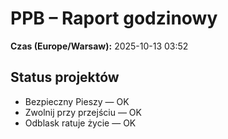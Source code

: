 # PPB – Raport godzinowy
**Czas (Europe/Warsaw):** 2025-10-13 03:52

## Status projektów
- Bezpieczny Pieszy — OK
- Zwolnij przy przejściu — OK
- Odblask ratuje życie — OK

